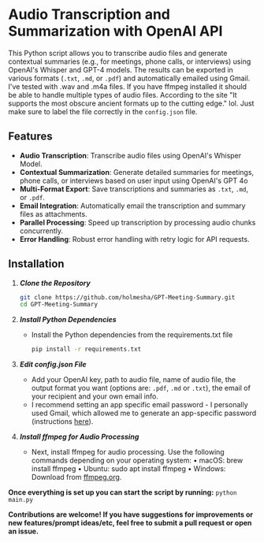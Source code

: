 # Audio Transcription and Summarization with OpenAI API

This Python script allows you to transcribe audio files and generate contextual summaries (e.g., for meetings, phone calls, or interviews) using OpenAI's Whisper and GPT-4 models. The results can be exported in various formats (`.txt`, `.md`, or `.pdf`) and automatically emailed using Gmail. I've tested with .wav and .m4a files. If you have ffmpeg installed it should be able to handle multiple types of audio files. According to the site "It supports the most obscure ancient formats up to the cutting edge." lol. Just make sure to label the file correctly in the `config.json` file.

## Features

- **Audio Transcription**: Transcribe audio files using OpenAI's Whisper Model.
- **Contextual Summarization**: Generate detailed summaries for meetings, phone calls, or interviews based on user input using OpenAI's GPT 4o
- **Multi-Format Export**: Save transcriptions and summaries as `.txt`, `.md`, or `.pdf`.
- **Email Integration**: Automatically email the transcription and summary files as attachments.
- **Parallel Processing**: Speed up transcription by processing audio chunks concurrently.
- **Error Handling**: Robust error handling with retry logic for API requests.

## Installation 

1. ***Clone the Repository***
   ```bash
   git clone https://github.com/holmesha/GPT-Meeting-Summary.git
   cd GPT-Meeting-Summary
   ```
2. ***Install Python Dependencies***
    - Install the Python dependencies from the requirements.txt file
      ```bash
      pip install -r requirements.txt
      ```
3. ***Edit config.json File***
    - Add your OpenAI key, path to audio file, name of audio file, the output format you want (options are: `.pdf`, `.md` or `.txt`), the email of your recipient and your own email info.
    - I recommend setting an app specific email password - I personally used Gmail, which allowed me to generate an app-specific password (instructions [here](https://support.google.com/accounts/answer/185833?hl=en)).

4. ***Install ffmpeg for Audio Processing***
   - Next, install ffmpeg for audio processing. Use the following commands depending on your operating system:
	•	macOS: brew install ffmpeg
	•	Ubuntu: sudo apt install ffmpeg
	•	Windows: Download from [ffmpeg.org](https://ffmpeg.org/).

**Once everything is set up you can start the script by running:**
    ```
    python main.py
    ```


**Contributions are welcome! If you have suggestions for improvements or new features/prompt ideas/etc, feel free to submit a pull request or open an issue.**

